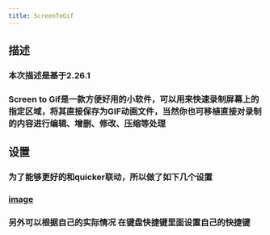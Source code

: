 ```yaml
---
title: ScreenToGif
---
```


## 描述
### 本次描述是基于2.26.1
### Screen to Gif是一款方便好用的小软件，可以用来快速录制屏幕上的指定区域，将其直接保存为GIF动画文件，当然你也可移植直接对录制的内容进行编辑、增删、修改、压缩等处理
## 设置
### 为了能够更好的和quicker联动，所以做了如下几个设置
### [image](http://tuchuang.lifeupnote.com/blog/20200823/ET53a8IicghE.png?imageslim)
### 另外可以根据自己的实际情况 在键盘快捷键里面设置自己的快捷键
